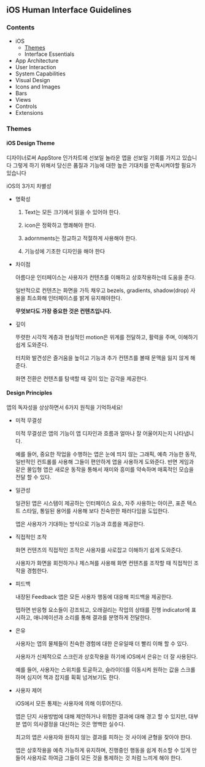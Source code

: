 ## iOS Human Interface Guidelines

### **Contents** 

- iOS
  - [Themes](#Themes)
  - Interface Essentials  
- App Architecture
- User Interaction
- System Capabilities
- Visual Design
- Icons and Images
- Bars
- Views
- Controls
- Extensions







### Themes

#### iOS Design Theme

디자이너로써 AppStore 인가차트에 선보일 놀라운 앱을 선보일 기회를 가지고 있습니다
그렇게 하기 위해서 당신은 품질과 기능에 대한 높은 기대치를 만족시켜야할 필요가 있습니다  

iOS의 3가지 차별성

* 명확성

  1. Text는 모든 크기에서 읽을 수 있어야 한다.

  2. icon은 정확하고 명쾌해야 한다.

  3. adornments는 정교하고 적절하게 사용해야 한다.

  4. 기능성에 기초한 디자인을 해야 한다  

* 차이점

  아름다운 인터페이스는 사용자가 컨텐츠를 이해하고 상호작용하는데 도움을 준다.

  일반적으로 컨텐츠는 화면을 가득 채우고 bezels, gradients, shadow(drop) 사용을 최소화해 인터페이스를 밝게 유지해야한다.

  **무엇보다도 가장 중요한 것은 컨텐츠입니다.**  

* 깊이

  뚜렷한 시각적 계층과  현실적인 motion은 위계를 전달하고, 활력을 주며, 이해하기 쉽게 도와준다.

  터치와 발견성은 즐거움을 높이고 기능과 추가 컨텐츠를 볼때 문맥을 잃지 않게 해준다.

  화면 전환은 컨텐츠를 탐색할 때 깊이 있는 감각을 제공한다.







#### Design Principles

앱의 독자성을 상상하면서 6가지 원칙을 기억하세요!  

* 미적 무결성

  미적 무결성은 앱의 기능이 앱 디자인과 흐름과 얼마나 잘 어울어지는지 나타냅니다.

  예를 들어, 중요한 작업을 수행하는 앱은 눈에 띄지 않는 그래픽, 예측 가능한 동작, 일반적인 컨트롤를 사용해 그들이 편안하게 앱을 사용하게 도와준다.
  반면 게임과 같은 몰입형 앱은 새로운 동작을 통해서 재미와 흥미를 약속하며 매혹적인 모습을 전달 할 수 있다.  

* 일관성

  일관된 앱은 시스템이 제공하는 인터페이스 요소, 자주 사용하는 아이콘, 표준 텍스트 스타일, 통일된 용어를 사용해 보다 친숙한한  패러다임을 도입한다.

  앱은 사용자가 기대하는 방식으로 기능과 흐름을 제공한다.  

* 직접적인 조작

  화면 컨텐츠의 직접적인 조작은 사용자를 사로잡고 이해하기 쉽게 도와준다.

  사용자가 화면을 회전하거나 제스쳐를 사용해 화면 컨텐츠를 조작할 때 직접적인 조작을 경험한다.  

* 피드백

  내장된 Feedback 앱은 모든 사용자 행동에 대응해 피드백을 제공한다.

  탭하면 반응형 요소들이 강조되고, 오래걸리는 작업의 상태를 진행 indicator에 표시하고, 애니메이션과 소리를 통해  결과를 분명하게 전달한다.  

* 은유

  사용자는 앱의 물체들이 친숙한 경험에 대한 은유일때 더 빨리 이해 할 수 있다.

  사용자가 신체적으로 스크린과 상호작용을 하기에 iOS에서 은유는 더 잘 사용된다.

  예를 들어, 사용자는 스위치를 토글하고, 슬라이더를 이동시켜 원하는 값을 스크롤하며 심지어 책과 잡지를 휙휙 넘겨보기도 한다.  

* 사용자 제어

  iOS에서 모든 통제는 사용자에 의해 이루어진다.

  앱은 단지 사용방법에 대해 제안하거나 위험한 결과에 대해 경고 할 수 있지만, 대부분 앱이 의사결정을 대신하는 것은 명백한 실수다.

  최고의 앱은 사용자와 원하지 않는 결과를 피하는 것 사이에 균형을 찾아야 한다.

  앱은 상호작용을 예측 가능하게 유지하며, 진행중인 행동을 쉽게 취소할 수 있게 만들어 사용자로 하여금 그들이 모든 것을 통제하는 것 처럼 느끼게 해야 한다.







